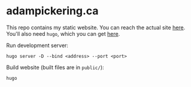 # adampickering.ca

This repo contains my static website. You can reach the actual site
[here](adampickering.ca). You'll also need `hugo`, which you can
get [here](https://github.com/gohugoio/hugo/releases).

Run development server:

`hugo server -D --bind <address> --port <port>`

Build website (built files are in `public/`):

`hugo`
